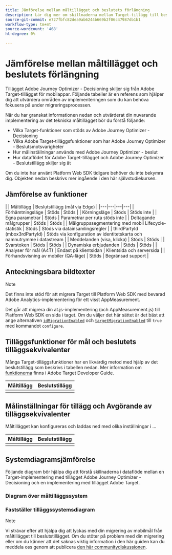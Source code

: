 ```yaml
---
title: Jämförelse mellan måltillägget och beslutets förlängning
description: Lär dig mer om skillnaderna mellan Target-tillägg till beslutstillägget, inklusive funktioner, funktioner, inställningar och dataflöde.
source-git-commit: e727fbfc82dea9ab6244b669b2f06c47987db1b1
workflow-type: tm+mt
source-wordcount: '468'
ht-degree: 0%

---
```


# Jämförelse mellan måltillägget och beslutets förlängning

Tillägget Adobe Journey Optimizer - Decisioning skiljer sig från Adobe Target-tillägget för mobilappar. Följande tabeller är en referens som hjälper dig att utvärdera områden av implementeringen som du kan behöva fokusera på under migreringsprocessen.

När du har granskat informationen nedan och utvärderat din nuvarande implementering av det tekniska måltillägget bör du förstå följande:

- Vilka Target-funktioner som stöds av Adobe Journey Optimizer - Decisioning
- Vilka Adobe Target-tilläggsfunktioner som har Adobe Journey Optimizer - Beslutsmotsvarigheter
- Hur målinställningar används med Adobe Journey Optimizer - beslut
- Hur dataflödet för Adobe Target-tillägget och Adobe Journey Optimizer - Beslutstillägg skiljer sig åt

Om du inte har använt Platform Web SDK tidigare behöver du inte bekymra dig. Objekten nedan beskrivs mer ingående i den här självstudiekursen.

## Jämförelse av funktioner

| | Måltillägg | Beslutstillägg (mål via Edge) |
|---|---|---|---|
| Förhämtningsläge | Stöds | Stöds |
| Körningsläge | Stöds | Stöds inte |
| Egna parametrar | Stöds | Parametrar per ruta stöds inte |
| Deltagande målgrupper | Stöds | Stöds |
| Målgruppssegmentering med mobil Lifecycle-statistik | Stöds | Stöds via datainsamlingsregler |
| thirdPartyId (mbox3rdPartyId) | Stöds via konfiguration av identitetskarta och namnutrymme i datastream |
| Meddelanden (visa, klicka) | Stöds | Stöds |
| Svarstoken | Stöds | Stöds |
| Dynamiska erbjudanden | Stöds | Stöds |
| Analyser för mål (A4T) | Endast på klientsidan | Klientsida och serversida |
| Förhandsvisning av mobiler (QA-läge) | Stöds | Begränsad support |



## Anteckningsbara bildtexter

>[!NOTE]
>
>Det finns inte stöd för att migrera Target till Platform Web SDK med bevarad Adobe Analytics-implementering för ett visst AppMeasurement.
>
> Det går att migrera din at.js-implementering (och AppMeasurement.js) till Platform Web SDK en sida i taget. Om du väljer det här sättet är det bäst att ange alternativen [`idMigrationEnabled`](https://experienceleague.adobe.com/docs/experience-platform/edge/fundamentals/configuring-the-sdk.html#id-migration-enabled) och [`targetMigrationEnabled`](https://experienceleague.adobe.com/docs/experience-platform/edge/fundamentals/configuring-the-sdk.html#targetMigrationEnabled) till `true` med kommandot `configure`.

## Tilläggsfunktioner för mål och beslutets tilläggsekvivalenter

Många Target-tilläggsfunktioner har en likvärdig metod med hjälp av det beslutstillägg som beskrivs i tabellen nedan. Mer information om [funktionerna](https://developer.adobe.com/target/implement/client-side/atjs/atjs-functions/atjs-functions/) finns i Adobe Target Developer Guide.

| Måltillägg | Beslutstillägg |
| --- | --- | 
| |  |

## Målinställningar för tillägg och Avgörande av tilläggsekvivalenter

Måltillägget kan konfigureras och laddas ned med olika inställningar i ...

| Måltillägg | Beslutstillägg |
| --- | --- | 
| |  |


## Systemdiagramsjämförelse

Följande diagram bör hjälpa dig att förstå skillnaderna i dataflöde mellan en Target-implementering med tillägget Adobe Journey Optimizer - Decisioning och en implementering med tillägget Adobe Target.

### Diagram över måltilläggssystem



### Fastställer tilläggssystemsdiagram




>[!NOTE]
>
>Vi strävar efter att hjälpa dig att lyckas med din migrering av mobilmål från måltillägget till beslutstillägget. Om du stöter på problem med din migrering eller om du känner att det saknas viktig information i den här guiden kan du meddela oss genom att publicera [den här communitydiskussionen](https://experienceleaguecommunities.adobe.com/t5/adobe-experience-platform-data/tutorial-discussion-migrate-target-from-at-js-to-web-sdk/m-p/575587#M463).
